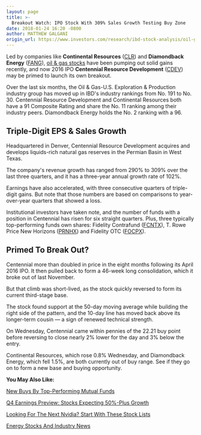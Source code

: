 ```yaml
---
layout: page
title: >-
  Breakout Watch: IPO Stock With 309% Sales Growth Testing Buy Zone
date: 2018-01-24 16:20 -0800
author: MATTHEW GALGANI
origin_url: https://www.investors.com/research/ibd-stock-analysis/oil-gas-stocks-centennial-resource-continental-diamondback-energy-permian-basin/
---
```





Led by companies like **Continental Resources** ([CLR](https://research.investors.com/quote.aspx?symbol=CLR)) and **Diamondback Energy** ([FANG](https://research.investors.com/quote.aspx?symbol=FANG)), [oil & gas stocks](https://www.investors.com/news/oil-gas-stocks-industry-news-oil-prices-opec-exxon-haliburton-schlumberger-chevron-continental-resources/) have been pumping out solid gains recently, and now 2016 IPO **Centennial Resource Development** ([CDEV](https://research.investors.com/quote.aspx?symbol=CDEV)) may be primed to launch its own breakout.









 
 
 Over the last six months, the Oil & Gas-U.S. Exploration & Production industry group has moved up in IBD's industry rankings from No. 191 to No. 30.
Centennial Resource Development and Continental Resources both have a 91 Composite Rating and share the No. 11 ranking among their industry peers. Diamondback Energy holds the No. 2 ranking with a 96.


Triple-Digit EPS & Sales Growth
-------------------------------


Headquartered in Denver, Centennial Resource Development acquires and develops liquids-rich natural gas reserves in the Permian Basin in West Texas.


The company's revenue growth has ranged from 290% to 309% over the last three quarters, and it has a three-year annual growth rate of 102%.


Earnings have also accelerated, with three consecutive quarters of triple-digit gains. But note that those numbers are based on comparisons to year-over-year quarters that showed a loss.


Institutional investors have taken note, and the number of funds with a position in Centennial has risen for six straight quarters. Plus, three typically top-performing funds own shares: Fidelity Contrafund ([FCNTX](https://research.investors.com/quote.aspx?symbol=FCNTX)), T. Rowe Price New Horizons ([PRNHX](https://research.investors.com/quote.aspx?symbol=PRNHX)) and Fidelity OTC ([FOCPX](https://research.investors.com/quote.aspx?symbol=FOCPX)).


Primed To Break Out?
--------------------


Centennial more than doubled in price in the eight months following its April 2016 IPO. It then pulled back to form a 46-week long consolidation, which it broke out of last November.


But that climb was short-lived, as the stock quickly reversed to form its current third-stage base.


The stock found support at the 50-day moving average while building the right side of the pattern, and the 10-day line has moved back above its longer-term cousin — a sign of renewed technical strength.


On Wednesday, Centennial came within pennies of the 22.21 buy point before reversing to close nearly 2% lower for the day and 3% below the entry.



Continental Resources, which rose 0.8% Wednesday, and Diamondback Energy, which fell 1.5%, are both currently out of buy range. See if they go on to form a new base and buying opportunity.


**You May Also Like:**


[New Buys By Top-Performing Mutual Funds](https://www.investors.com/etfs-and-funds/mutual-funds/stocks-to-watch-apple-bofa-lead-new-buys-by-top-mutual-fund-managers/)


[Q4 Earnings Preview: Stocks Expecting 50%-Plus Growth](http://www.investors.com/research/ibd-stock-analysis/q4-earnings-preview-which-stocks-expect-50-or-greater-growth/)


[Looking For The Next Nvidia? Start With These Stock Lists](https://www.investors.com/how-to-invest/investors-corner/looking-for-the-best-stocks-to-buy-and-watch-start-here/)


[Energy Stocks And Industry News](https://www.investors.com/news/oil-gas-stocks-industry-news-oil-prices-opec-exxon-haliburton-schlumberger-chevron-continental-resources/)




